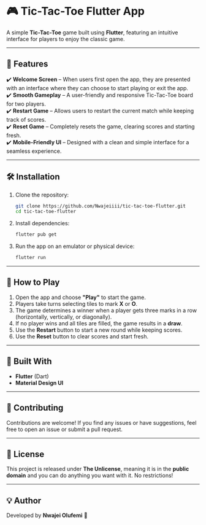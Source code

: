 # 🎮 Tic-Tac-Toe Flutter App

A simple **Tic-Tac-Toe** game built using **Flutter**, featuring an intuitive interface for players to enjoy the classic game.

---

## 📝 Features

✔️ **Welcome Screen** – When users first open the app, they are presented with an interface where they can choose to start playing or exit the app.  
✔️ **Smooth Gameplay** – A user-friendly and responsive Tic-Tac-Toe board for two players.  
✔️ **Restart Game** – Allows users to restart the current match while keeping track of scores.  
✔️ **Reset Game** – Completely resets the game, clearing scores and starting fresh.  
✔️ **Mobile-Friendly UI** – Designed with a clean and simple interface for a seamless experience.

---


## 🛠 Installation

1. Clone the repository:
   ```sh
   git clone https://github.com/Nwajeiiii/tic-tac-toe-flutter.git
   cd tic-tac-toe-flutter
   ```
2. Install dependencies:
   ```sh
   flutter pub get
   ```
3. Run the app on an emulator or physical device:
   ```sh
   flutter run
   ```

---

## 📌 How to Play

1. Open the app and choose **"Play"** to start the game.
2. Players take turns selecting tiles to mark **X** or **O**.
3. The game determines a winner when a player gets three marks in a row (horizontally, vertically, or diagonally).
4. If no player wins and all tiles are filled, the game results in a **draw**.
5. Use the **Restart** button to start a new round while keeping scores.
6. Use the **Reset** button to clear scores and start fresh.

---

## 🚀 Built With

- **Flutter** (Dart)
- **Material Design UI**

---

## 🤝 Contributing

Contributions are welcome! If you find any issues or have suggestions, feel free to open an issue or submit a pull request.

---

## 📄 License

This project is released under **The Unlicense**, meaning it is in the **public domain** and you can do anything you want with it. No restrictions!

---

## 💡 Author

Developed by **Nwajei Olufemi** 🚀